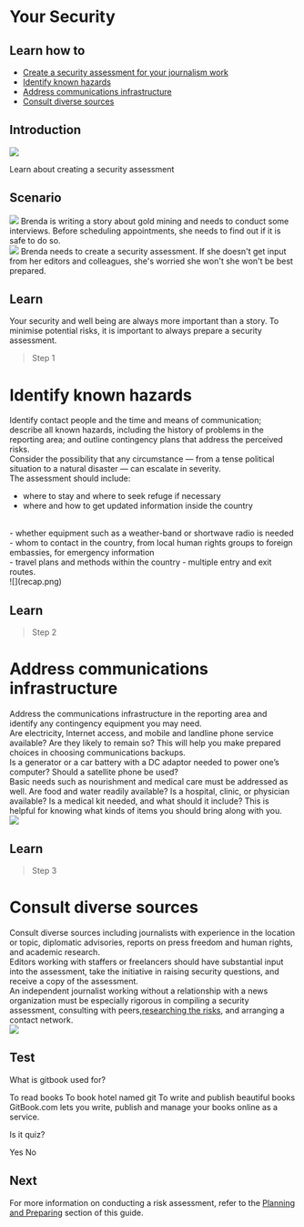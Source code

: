 # Your Security
## Learn how to
* [Create a security assessment for your journalism work](en/topics/understand-2-security/1-your-security/3-1-learn.md)
* [Identify known hazards](en/topics/understand-2-security/1-your-security/3-1-learn.md)
* [Address communications infrastructure](en/topics/understand-2-security/1-your-security/3-2-learn.md)
* [Consult diverse sources](en/topics/understand-2-security/1-your-security/3-1-learn.md)


## Introduction
![](recap.png)

Learn about creating a security assessment


## Scenario
![](scenario.png)
Brenda is writing a story about gold mining and needs to conduct some interviews. Before scheduling appointments, she needs to find out if it is safe to do so.
<br>
![](scenario.png)
Brenda needs to create a security assessment. If she doesn't get input from her editors and colleagues, she's worried she won't  she won't be best prepared.


## Learn
Your security and well being are always more important than a story. To minimise potential risks, it is important to always prepare a security assessment.
<br>
> Step 1
# Identify known hazards

Identify contact people and the time and means of communication; describe all known hazards, including the history of problems in the reporting area; and outline contingency plans that address the perceived risks.
<br>
Consider the possibility that any circumstance — from a tense political situation to a natural disaster — can escalate in severity.
<br>
The assessment should include:
- where to stay and where to seek refuge if necessary
- where and how to get updated information inside the country
<br>
- whether equipment such as a weather-band or shortwave radio is needed
- whom to contact in the country, from local human rights groups to foreign embassies, for emergency information
<br>
 - travel plans and methods within the country
 - multiple entry and exit routes.
<br>
 ![](recap.png)


## Learn
> Step 2
# Address communications infrastructure

Address the communications infrastructure in the reporting area and identify any contingency equipment you may need.
<br>
Are electricity, Internet access, and mobile and landline phone service available? Are they likely to remain so? This will help you make prepared choices in choosing communications backups.
<br>
Is a generator or a car battery with a DC adaptor needed to power one’s computer? Should a satellite phone be used?
<br>
Basic needs such as nourishment and medical care must be addressed as well. Are food and water readily available? Is a hospital, clinic, or physician available? Is a medical kit needed, and what should it include? This is helpful for knowing what kinds of items you should bring along with you.
<br>
![](recap.png)


## Learn
> Step 3
# Consult diverse sources

Consult diverse sources including journalists with experience in the location or topic, diplomatic advisories, reports on press freedom and human rights, and academic research.
<br>
Editors working with staffers or freelancers should have substantial input into the assessment, take the initiative in raising security questions, and receive a copy of the assessment.
<br>
An independent journalist working without a relationship with a news organization must be especially rigorous in compiling a security assessment, consulting with peers,[researching the risks](en/topics/practice-2-planning/0-getting-started/1-intro.md), and arranging a contact network.
<br>
![](recap.png)


## Test
<quiz name="Gitbook Quiz">
    <question multiple>
        <p>What is gitbook used for?</p>
        <answer correct>To read books</answer>
        <answer>To book hotel named git</answer>
        <answer correct>To write and publish beautiful books</answer>
        <explanation>GitBook.com lets you write, publish and manage your books online as a service.</explanation>
    </question>
    <question>
        <p>Is it quiz?</p>
        <answer correct>Yes</answer>
        <answer>No</answer>
    </question>
</quiz>

## Next

For more information on conducting a risk assessment, refer to the [Planning and Preparing](en/topics/practice-2-planning/0-getting-started/1-intro.md) section of this guide.


